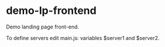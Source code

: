 # demo-lp-frontend
Demo landing page front-end.

To define servers edit main.js: variables $server1 and $server2.
